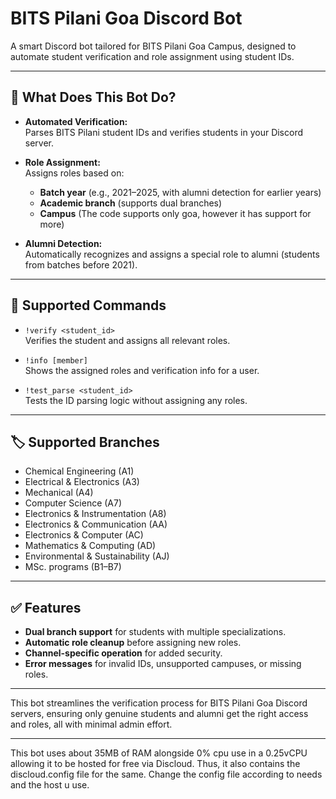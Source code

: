 # BITS Pilani Goa Discord Bot

A smart Discord bot tailored for BITS Pilani Goa Campus, designed to automate student verification and role assignment using student IDs.

---

## 🚀 What Does This Bot Do?

- **Automated Verification:**  
  Parses BITS Pilani student IDs and verifies students in your Discord server.

- **Role Assignment:**  
  Assigns roles based on:
  - **Batch year** (e.g., 2021–2025, with alumni detection for earlier years)
  - **Academic branch** (supports dual branches)
  - **Campus** (The code supports only goa, however it has support for more)

- **Alumni Detection:**  
  Automatically recognizes and assigns a special role to alumni (students from batches before 2021).


---

## 📝 Supported Commands

- `!verify <student_id>`  
  Verifies the student and assigns all relevant roles.

- `!info [member]`  
  Shows the assigned roles and verification info for a user.

- `!test_parse <student_id>`  
  Tests the ID parsing logic without assigning any roles.

---


## 🏷️ Supported Branches

- Chemical Engineering (A1)
- Electrical & Electronics (A3)
- Mechanical (A4)
- Computer Science (A7)
- Electronics & Instrumentation (A8)
- Electronics & Communication (AA)
- Electronics & Computer (AC)
- Mathematics & Computing (AD)
- Environmental & Sustainability (AJ)
- MSc. programs (B1–B7)

---

## ✅ Features

- **Dual branch support** for students with multiple specializations.
- **Automatic role cleanup** before assigning new roles.
- **Channel-specific operation** for added security.
- **Error messages** for invalid IDs, unsupported campuses, or missing roles.

---

This bot streamlines the verification process for BITS Pilani Goa Discord servers, ensuring only genuine students and alumni get the right access and roles, all with minimal admin effort.

---

This bot uses about 35MB of RAM alongside 0% cpu use in a 0.25vCPU allowing it to be hosted for free via Discloud. Thus, it also contains the discloud.config file for the same. Change the config file according to needs and the host u use.